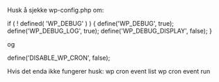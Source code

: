 Husk å sjekke wp-config.php om:

if ( ! defined( 'WP_DEBUG' ) ) {
	define('WP_DEBUG', true);
	define('WP_DEBUG_LOG', true);
	define('WP_DEBUG_DISPLAY', false);
}

og 

define('DISABLE_WP_CRON', false);

Hvis det enda ikke fungerer husk:
wp cron event list
wp cron event run 
